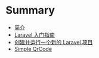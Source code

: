 # Summary

* [简介](README.md)
* [Laravel 入门指南](start-guide.md)
* [创建并运行一个新的 Laravel 项目](create-and-run-a-new-laravel-project.md)
* [Simple QrCode](simple-qrcode.md)

